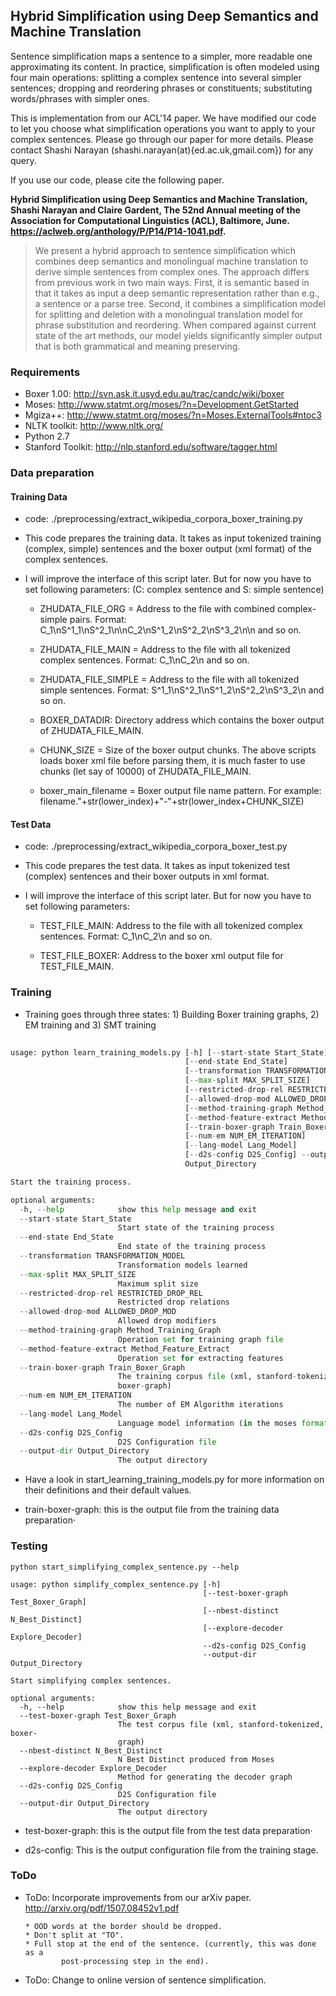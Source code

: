 ## Hybrid Simplification using Deep Semantics and Machine Translation

Sentence simplification maps a sentence to a simpler, more readable
one approximating its content. In practice, simplification is often
modeled using four main operations: splitting a complex sentence into
several simpler sentences; dropping and reordering phrases or
constituents; substituting words/phrases with simpler ones.

This is implementation from our ACL'14 paper. We have modified our
code to let you choose what simplification operations you want to
apply to your complex sentences. Please go through our paper for more
details. Please contact Shashi Narayan
(shashi.narayan(at){ed.ac.uk,gmail.com}) for any query.

If you use our code, please cite the following paper. 

**Hybrid Simplification using Deep Semantics and Machine Translation,
  Shashi Narayan and Claire Gardent, The 52nd Annual meeting of the
  Association for Computational Linguistics (ACL), Baltimore,
  June. https://aclweb.org/anthology/P/P14/P14-1041.pdf.**

> We present a hybrid approach to sentence simplification which
> combines deep semantics and monolingual machine translation to
> derive simple sentences from complex ones. The approach differs from
> previous work in two main ways. First, it is semantic based in that
> it takes as input a deep semantic representation rather than e.g., a
> sentence or a parse tree. Second, it combines a simplification model
> for splitting and deletion with a monolingual translation model for
> phrase substitution and reordering. When compared against current
> state of the art methods, our model yields significantly simpler
> output that is both grammatical and meaning preserving.

### Requirements

* Boxer 1.00:  http://svn.ask.it.usyd.edu.au/trac/candc/wiki/boxer
* Moses: http://www.statmt.org/moses/?n=Development.GetStarted
* Mgiza++:  http://www.statmt.org/moses/?n=Moses.ExternalTools#ntoc3
* NLTK toolkit: http://www.nltk.org/
* Python 2.7
* Stanford Toolkit: http://nlp.stanford.edu/software/tagger.html

### Data preparation


#### Training Data 

* code: ./preprocessing/extract_wikipedia_corpora_boxer_training.py

* This code prepares the training data. It takes as input tokenized
  training (complex, simple) sentences and the boxer output (xml
  format) of the complex sentences.

* I will improve the interface of this script later. But for now you
  have to set following parameters: (C: complex sentence and S: simple
  sentence)

  * ZHUDATA_FILE_ORG = Address to the file with combined
  complex-simple pairs. Format:
  C_1\nS^1_1\nS^2_1\n\nC_2\nS^1_2\nS^2_2\nS^3_2\n\n and so on.

  * ZHUDATA_FILE_MAIN = Address to the file with all tokenized complex
   sentences. Format: C_1\nC_2\n and so on.

   * ZHUDATA_FILE_SIMPLE = Address to the file with all tokenized
   simple sentences. Format: S^1_1\nS^2_1\nS^1_2\nS^2_2\nS^3_2\n and
   so on.

   * BOXER_DATADIR: Directory address which contains the boxer output
   of ZHUDATA_FILE_MAIN.

   * CHUNK_SIZE = Size of the boxer output chunks. The above scripts
   loads boxer xml file before parsing them, it is much faster to use
   chunks (let say of 10000) of ZHUDATA_FILE_MAIN.

   * boxer_main_filename = Boxer output file name pattern. For
   example:
   filename."+str(lower_index)+"-"+str(lower_index+CHUNK_SIZE)
        
#### Test Data
    
* code: ./preprocessing/extract_wikipedia_corpora_boxer_test.py

* This code prepares the test data. It takes as input tokenized test
  (complex) sentences and their boxer outputs in xml format.

* I will improve the interface of this script later. But for now you
  have to set following parameters: 

  * TEST_FILE_MAIN: Address to the file with all tokenized complex
   sentences. Format: C_1\nC_2\n and so on.

  * TEST_FILE_BOXER: Address to the boxer xml output file for
   TEST_FILE_MAIN.

### Training

* Training goes through three states: 1) Building Boxer training
  graphs, 2) EM training and 3) SMT training

```python start_learning_training_models.py --help
 
usage: python learn_training_models.py [-h] [--start-state Start_State]
                                       [--end-state End_State]
                                       [--transformation TRANSFORMATION_MODEL]
                                       [--max-split MAX_SPLIT_SIZE]
                                       [--restricted-drop-rel RESTRICTED_DROP_REL]
                                       [--allowed-drop-mod ALLOWED_DROP_MOD]
                                       [--method-training-graph Method_Training_Graph]
                                       [--method-feature-extract Method_Feature_Extract]
                                       [--train-boxer-graph Train_Boxer_Graph]
                                       [--num-em NUM_EM_ITERATION]
                                       [--lang-model Lang_Model]
                                       [--d2s-config D2S_Config] --output-dir
                                       Output_Directory

Start the training process.

optional arguments:
  -h, --help            show this help message and exit
  --start-state Start_State
                        Start state of the training process
  --end-state End_State
                        End state of the training process
  --transformation TRANSFORMATION_MODEL
                        Transformation models learned
  --max-split MAX_SPLIT_SIZE
                        Maximum split size
  --restricted-drop-rel RESTRICTED_DROP_REL
                        Restricted drop relations
  --allowed-drop-mod ALLOWED_DROP_MOD
                        Allowed drop modifiers
  --method-training-graph Method_Training_Graph
                        Operation set for training graph file
  --method-feature-extract Method_Feature_Extract
                        Operation set for extracting features
  --train-boxer-graph Train_Boxer_Graph
                        The training corpus file (xml, stanford-tokenized,
                        boxer-graph)
  --num-em NUM_EM_ITERATION
                        The number of EM Algorithm iterations
  --lang-model Lang_Model
                        Language model information (in the moses format)
  --d2s-config D2S_Config
                        D2S Configuration file
  --output-dir Output_Directory
                        The output directory
```

* Have a look in start_learning_training_models.py for more
information on their definitions and their default values.

* train-boxer-graph: this is the output file from the training data
  preparation·

### Testing

```
python start_simplifying_complex_sentence.py --help

usage: python simplify_complex_sentence.py [-h]
                                           [--test-boxer-graph Test_Boxer_Graph]
                                           [--nbest-distinct N_Best_Distinct]
                                           [--explore-decoder Explore_Decoder]
                                           --d2s-config D2S_Config
                                           --output-dir Output_Directory

Start simplifying complex sentences.

optional arguments:
  -h, --help            show this help message and exit
  --test-boxer-graph Test_Boxer_Graph
                        The test corpus file (xml, stanford-tokenized, boxer-
                        graph)
  --nbest-distinct N_Best_Distinct
                        N Best Distinct produced from Moses
  --explore-decoder Explore_Decoder
                        Method for generating the decoder graph
  --d2s-config D2S_Config
                        D2S Configuration file
  --output-dir Output_Directory
                        The output directory
```

* test-boxer-graph: this is the output file from the test data
  preparation·

* d2s-config: This is the output configuration file from the training
  stage.

### ToDo

* ToDo: Incorporate improvements from our arXiv
 paper. http://arxiv.org/pdf/1507.08452v1.pdf

      * OOD words at the border should be dropped.
      * Don't split at "TO".
      * Full stop at the end of the sentence. (currently, this was done as a
              post-processing step in the end).
       
* ToDo: Change to online version of sentence simplification.

